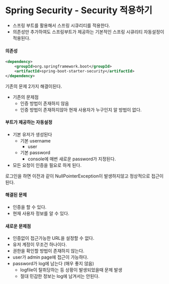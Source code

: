 # Spring Security - Security 적용하기
- 스프링 부트를 활용해서 스프링 시큐리티를 적용한다.
- 의존성만 추가하여도 스프링부트가 제공하는 기본적인 스프링 시큐리티 자동설정이 적용된다.

#### 의존성
```xml
<dependency>
    <groupId>org.springframework.boot</groupId>
    <artifactId>spring-boot-starter-security</artifactId>
</dependency>
```

기존의 문제 2가지 해결이된다.
- 기존의 문제점
    - 인증 방법이 존재하지 않음
    - 인증 방법이 존재하지않아 현재 사용자가 누구인지 알 방법이 없다.

#### 부트가 제공하는 자동설정
- 기본 유저가 생성된다
    - 기본 username
        - user
    - 기본 password
        - console에 매번 새로운 password가 지정된다.
- 모든 요청이 인증을 필요로 하게 된다.

로그인을 하면 이전과 같이 NullPointerException이 발생하지않고 정상적으로 접근이 된다.

#### 해결된 문제
- 인증을 할 수 있다.
- 현재 사용자 정보를 알 수 있다.

#### 새로운 문제점
- 인증없이 접근가능한 URL을 설정할 수 없다.
- 유저 계정이 무조건 하나이다.
- 권한을 확인할 방법이 존재하지 않는다.
- user가 admin page에 접근이 가능하다.
- password가 log에 남는다 (매우 좋지 않음)
    - logfile이 탈취당하는 등 상황이 발생되었을때 문제 발생
    - 절대 민감한 정보는 log에 남겨서는 안된다.
